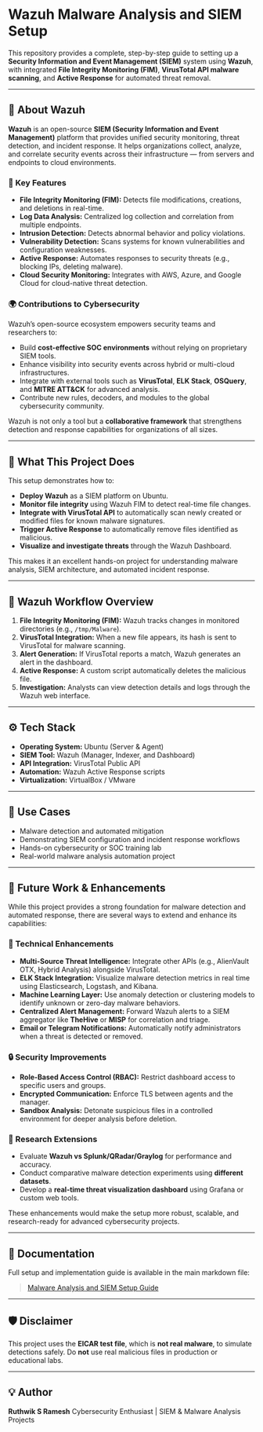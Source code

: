 # Wazuh Malware Analysis and SIEM Setup

This repository provides a complete, step-by-step guide to setting up a **Security Information and Event Management (SIEM)** system using **Wazuh**, with integrated **File Integrity Monitoring (FIM)**, **VirusTotal API malware scanning**, and **Active Response** for automated threat removal.

---

## 🧩 About Wazuh

**Wazuh** is an open-source **SIEM (Security Information and Event Management)** platform that provides unified security monitoring, threat detection, and incident response. It helps organizations collect, analyze, and correlate security events across their infrastructure — from servers and endpoints to cloud environments.

### 🔑 Key Features

* **File Integrity Monitoring (FIM):** Detects file modifications, creations, and deletions in real-time.
* **Log Data Analysis:** Centralized log collection and correlation from multiple endpoints.
* **Intrusion Detection:** Detects abnormal behavior and policy violations.
* **Vulnerability Detection:** Scans systems for known vulnerabilities and configuration weaknesses.
* **Active Response:** Automates responses to security threats (e.g., blocking IPs, deleting malware).
* **Cloud Security Monitoring:** Integrates with AWS, Azure, and Google Cloud for cloud-native threat detection.

### 🌍 Contributions to Cybersecurity

Wazuh’s open-source ecosystem empowers security teams and researchers to:

* Build **cost-effective SOC environments** without relying on proprietary SIEM tools.
* Enhance visibility into security events across hybrid or multi-cloud infrastructures.
* Integrate with external tools such as **VirusTotal**, **ELK Stack**, **OSQuery**, and **MITRE ATT&CK** for advanced analysis.
* Contribute new rules, decoders, and modules to the global cybersecurity community.

Wazuh is not only a tool but a **collaborative framework** that strengthens detection and response capabilities for organizations of all sizes.

---

## 🚀 What This Project Does

This setup demonstrates how to:

* **Deploy Wazuh** as a SIEM platform on Ubuntu.
* **Monitor file integrity** using Wazuh FIM to detect real-time file changes.
* **Integrate with VirusTotal API** to automatically scan newly created or modified files for known malware signatures.
* **Trigger Active Response** to automatically remove files identified as malicious.
* **Visualize and investigate threats** through the Wazuh Dashboard.

This makes it an excellent hands-on project for understanding malware analysis, SIEM architecture, and automated incident response.

---

## 🧠 Wazuh Workflow Overview

1. **File Integrity Monitoring (FIM):** Wazuh tracks changes in monitored directories (e.g., `/tmp/Malware`).
2. **VirusTotal Integration:** When a new file appears, its hash is sent to VirusTotal for malware scanning.
3. **Alert Generation:** If VirusTotal reports a match, Wazuh generates an alert in the dashboard.
4. **Active Response:** A custom script automatically deletes the malicious file.
5. **Investigation:** Analysts can view detection details and logs through the Wazuh web interface.

---

## ⚙️ Tech Stack

* **Operating System:** Ubuntu (Server & Agent)
* **SIEM Tool:** Wazuh (Manager, Indexer, and Dashboard)
* **API Integration:** VirusTotal Public API
* **Automation:** Wazuh Active Response scripts
* **Virtualization:** VirtualBox / VMware

---

## 🧠 Use Cases

* Malware detection and automated mitigation
* Demonstrating SIEM configuration and incident response workflows
* Hands-on cybersecurity or SOC training lab
* Real-world malware analysis automation project

---

## 🔮 Future Work & Enhancements

While this project provides a strong foundation for malware detection and automated response, there are several ways to extend and enhance its capabilities:

### 🧱 Technical Enhancements

* **Multi-Source Threat Intelligence:** Integrate other APIs (e.g., AlienVault OTX, Hybrid Analysis) alongside VirusTotal.
* **ELK Stack Integration:** Visualize malware detection metrics in real time using Elasticsearch, Logstash, and Kibana.
* **Machine Learning Layer:** Use anomaly detection or clustering models to identify unknown or zero-day malware behaviors.
* **Centralized Alert Management:** Forward Wazuh alerts to a SIEM aggregator like **TheHive** or **MISP** for correlation and triage.
* **Email or Telegram Notifications:** Automatically notify administrators when a threat is detected or removed.

### 🔒 Security Improvements

* **Role-Based Access Control (RBAC):** Restrict dashboard access to specific users and groups.
* **Encrypted Communication:** Enforce TLS between agents and the manager.
* **Sandbox Analysis:** Detonate suspicious files in a controlled environment for deeper analysis before deletion.

### 🧩 Research Extensions

* Evaluate **Wazuh vs Splunk/QRadar/Graylog** for performance and accuracy.
* Conduct comparative malware detection experiments using **different datasets**.
* Develop a **real-time threat visualization dashboard** using Grafana or custom web tools.

These enhancements would make the setup more robust, scalable, and research-ready for advanced cybersecurity projects.

---

## 📘 Documentation

Full setup and implementation guide is available in the main markdown file:

> [Malware Analysis and SIEM Setup Guide](./Malware%20Analysis%20and%20SIEM%20Setup%20with%20Wazuh.md)

---

## 🛡️ Disclaimer

This project uses the **EICAR test file**, which is **not real malware**, to simulate detections safely. Do **not** use real malicious files in production or educational labs.

---

## 💡 Author

**Ruthwik S Ramesh**
Cybersecurity Enthusiast | SIEM & Malware Analysis Projects
